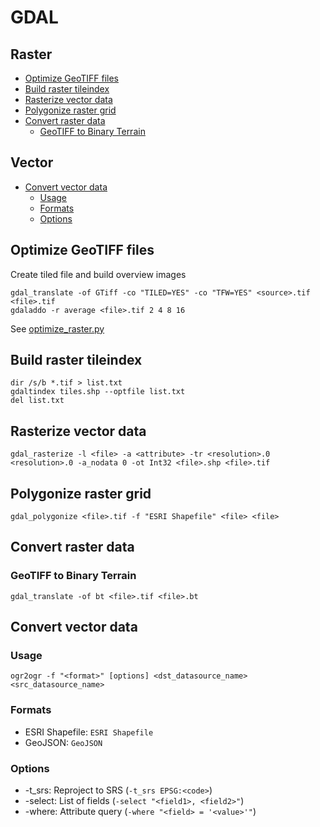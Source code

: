 GDAL
====

Raster
------

* [Optimize GeoTIFF files](#optimize-geotiff-files)
* [Build raster tileindex](#build-raster-tileindex)
* [Rasterize vector data](#rasterize-vector-data)
* [Polygonize raster grid](#polygonize-raster-grid)
* [Convert raster data](#convert-raster-data)
    * [GeoTIFF to Binary Terrain](#geotiff-to-binary-terrain)

Vector
------

* [Convert vector data](#convert-vector-data)
    * [Usage](#usage)
    * [Formats](#formats)
    * [Options](#options)

Optimize GeoTIFF files
----------------------

Create tiled file and build overview images

```batchfile
gdal_translate -of GTiff -co "TILED=YES" -co "TFW=YES" <source>.tif <file>.tif
gdaladdo -r average <file>.tif 2 4 8 16
```

See [optimize_raster.py](../python/optimize_raster.py)

Build raster tileindex
----------------------

```batchfile
dir /s/b *.tif > list.txt
gdaltindex tiles.shp --optfile list.txt
del list.txt
```

Rasterize vector data
---------------------

```batchfile
gdal_rasterize -l <file> -a <attribute> -tr <resolution>.0 <resolution>.0 -a_nodata 0 -ot Int32 <file>.shp <file>.tif
```

Polygonize raster grid
----------------------

```batchfile
gdal_polygonize <file>.tif -f "ESRI Shapefile" <file> <file>
```

Convert raster data
-------------------

### GeoTIFF to Binary Terrain

```batchfile
gdal_translate -of bt <file>.tif <file>.bt
```

Convert vector data
-------------------

### Usage

```batchfile
ogr2ogr -f "<format>" [options] <dst_datasource_name> <src_datasource_name>
```

### Formats

* ESRI Shapefile: `ESRI Shapefile`
* GeoJSON: `GeoJSON`

### Options

* -t_srs: Reproject to SRS (`-t_srs EPSG:<code>`)
* -select: List of fields (`-select "<field1>, <field2>"`)
* -where: Attribute query (`-where "<field> = '<value>'"`)
